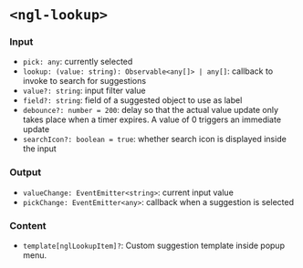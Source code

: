 # `<ngl-lookup>`

### Input

  * `pick: any`: currently selected
  * `lookup: (value: string): Observable<any[]> | any[]`: callback to invoke to search for suggestions
  * `value?: string`: input filter value
  * `field?: string`: field of a suggested object to use as label
  * `debounce?: number = 200`:  delay so that the actual value update only takes place when a timer expires. A value of 0 triggers an immediate update
  * `searchIcon?: boolean = true`: whether search icon is displayed inside the input

### Output

  * `valueChange: EventEmitter<string>`: current input value
  * `pickChange: EventEmitter<any>`: callback when a suggestion is selected

### Content

  * `template[nglLookupItem]?`: Custom suggestion template inside popup menu.
